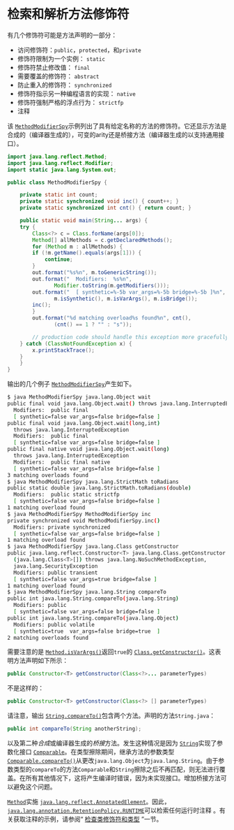 # 检索和解析方法修饰符

有几个修饰符可能是方法声明的一部分：

- 访问修饰符：`public`，`protected`，和`private`
- 修饰符限制为一个实例： `static`
- 修饰符禁止修改值： `final`
- 需要覆盖的修饰符： `abstract`
- 防止重入的修饰符： `synchronized`
- 修饰符指示另一种编程语言的实现： `native`
- 修饰符强制严格的浮点行为： `strictfp`
- 注释

该 [`MethodModifierSpy`](example/MethodModifierSpy.java)示例列出了具有给定名称的方法的修饰符。它还显示方法是合成的（编译器生成的），可变的arity还是桥接方法（编译器生成的以支持通用接口）。

```java
import java.lang.reflect.Method;
import java.lang.reflect.Modifier;
import static java.lang.System.out;

public class MethodModifierSpy {

    private static int count;
    private static synchronized void inc() { count++; }
    private static synchronized int cnt() { return count; }

    public static void main(String... args) {
	try {
	    Class<?> c = Class.forName(args[0]);
	    Method[] allMethods = c.getDeclaredMethods();
	    for (Method m : allMethods) {
		if (!m.getName().equals(args[1])) {
		    continue;
		}
		out.format("%s%n", m.toGenericString());
		out.format("  Modifiers:  %s%n",
			   Modifier.toString(m.getModifiers()));
		out.format("  [ synthetic=%-5b var_args=%-5b bridge=%-5b ]%n",
			   m.isSynthetic(), m.isVarArgs(), m.isBridge());
		inc();
	    }
	    out.format("%d matching overload%s found%n", cnt(),
		       (cnt() == 1 ? "" : "s"));

        // production code should handle this exception more gracefully
	} catch (ClassNotFoundException x) {
	    x.printStackTrace();
	}
    }
}
```

输出的几个例子 [`MethodModifierSpy`](example/MethodModifierSpy.java)产生如下。

```bash
$ java MethodModifierSpy java.lang.Object wait
public final void java.lang.Object.wait() throws java.lang.InterruptedException
  Modifiers:  public final
  [ synthetic=false var_args=false bridge=false ]
public final void java.lang.Object.wait(long,int)
  throws java.lang.InterruptedException
  Modifiers:  public final
  [ synthetic=false var_args=false bridge=false ]
public final native void java.lang.Object.wait(long)
  throws java.lang.InterruptedException
  Modifiers:  public final native
  [ synthetic=false var_args=false bridge=false ]
3 matching overloads found
$ java MethodModifierSpy java.lang.StrictMath toRadians
public static double java.lang.StrictMath.toRadians(double)
  Modifiers:  public static strictfp
  [ synthetic=false var_args=false bridge=false ]
1 matching overload found
$ java MethodModifierSpy MethodModifierSpy inc
private synchronized void MethodModifierSpy.inc()
  Modifiers: private synchronized
  [ synthetic=false var_args=false bridge=false ]
1 matching overload found
$ java MethodModifierSpy java.lang.Class getConstructor
public java.lang.reflect.Constructor<T> java.lang.Class.getConstructor
  (java.lang.Class<T>[]) throws java.lang.NoSuchMethodException,
  java.lang.SecurityException
  Modifiers: public transient
  [ synthetic=false var_args=true bridge=false ]
1 matching overload found
$ java MethodModifierSpy java.lang.String compareTo
public int java.lang.String.compareTo(java.lang.String)
  Modifiers: public
  [ synthetic=false var_args=false bridge=false ]
public int java.lang.String.compareTo(java.lang.Object)
  Modifiers: public volatile
  [ synthetic=true  var_args=false bridge=true  ]
2 matching overloads found
```

需要注意的是 [`Method.isVarArgs()`](https://docs.oracle.com/javase/8/docs/api/java/lang/reflect/Method.html#isVarArgs--)返回`true`的 [`Class.getConstructor()`](https://docs.oracle.com/javase/8/docs/api/java/lang/Class.html#getConstructor-java.lang.Class...-)。这表明方法声明如下所示：

```java
public Constructor<T> getConstructor(Class<?>... parameterTypes)
```

不是这样的：

```java
public Constructor<T> getConstructor(Class<?> [] parameterTypes)
```

请注意，输出 [`String.compareTo()`](https://docs.oracle.com/javase/8/docs/api/java/lang/String.html#compareTo-java.lang.String-)包含两个方法。声明的方法`String.java`：

```java
public int compareTo(String anotherString);
```

以及第二种*合成*或编译器生成的*桥接*方法。发生这种情况是因为 [`String`](https://docs.oracle.com/javase/8/docs/api/java/lang/String.html)实现了参数化接口 [`Comparable`](https://docs.oracle.com/javase/8/docs/api/java/lang/Comparable.html)。在类型擦除期间，继承方法的参数类型 [`Comparable.compareTo()`](https://docs.oracle.com/javase/8/docs/api/java/lang/Comparable.html#compareTo-T-)从更改`java.lang.Object`为`java.lang.String`。由于参数类型的`compareTo`的方法`Comparable`和`String`擦除之后不再匹配，则无法进行覆盖。在所有其他情况下，这将产生编译时错误，因为未实现接口。增加桥接方法可以避免这个问题。

[`Method`](https://docs.oracle.com/javase/8/docs/api/java/lang/reflect/Method.html)实施 [`java.lang.reflect.AnnotatedElement`](https://docs.oracle.com/javase/8/docs/api/java/lang/reflect/AnnotatedElement.html)。因此，[`java.lang.annotation.RetentionPolicy.RUNTIME`](https://docs.oracle.com/javase/8/docs/api/java/lang/annotation/RetentionPolicy.html#RUNTIME)可以检索任何运行时注释 。有关获取注释的示例，请参阅“ [检查类修饰符和类型](../class/classModifiers.html) ”一节。